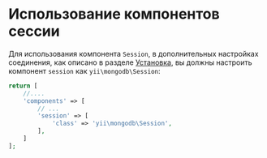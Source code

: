 Использование компонентов сессии
===========================

Для использования компонента `Session`, в дополнительных настройках соединения, как описано в разделе [Установка](installation.md),
вы должны настроить компонент `session` как `yii\mongodb\Session`:

```php
return [
    //....
    'components' => [
        // ...
        'session' => [
            'class' => 'yii\mongodb\Session',
        ],
    ]
];
```
